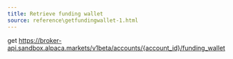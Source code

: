 ```yaml
---
title: Retrieve funding wallet
source: reference\getfundingwallet-1.html
---
```


get https://broker-api.sandbox.alpaca.markets/v1beta/accounts/{account_id}/funding_wallet
